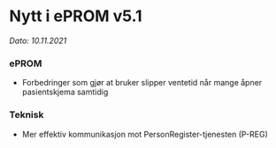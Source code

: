 # Nytt i ePROM v5.1
*Dato: 10.11.2021*

### ePROM
* Forbedringer som gjør at bruker slipper ventetid når mange åpner pasientskjema samtidig

### Teknisk
* Mer effektiv kommunikasjon mot PersonRegister-tjenesten (P-REG)
